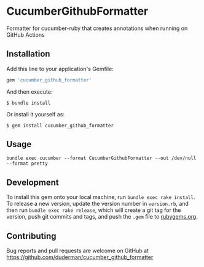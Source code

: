 # CucumberGithubFormatter

Formatter for cucumber-ruby that creates annotations when running on GitHub Actions

## Installation

Add this line to your application's Gemfile:

```ruby
gem 'cucumber_github_formatter'
```

And then execute:

    $ bundle install

Or install it yourself as:

    $ gem install cucumber_github_formatter

## Usage

`bundle exec cucumber --format CucumberGithubFormatter --out /dev/null --format pretty`

## Development

To install this gem onto your local machine, run `bundle exec rake install`. To release a new version, update the version number in `version.rb`, and then run `bundle exec rake release`, which will create a git tag for the version, push git commits and tags, and push the `.gem` file to [rubygems.org](https://rubygems.org).

## Contributing

Bug reports and pull requests are welcome on GitHub at https://github.com/duderman/cucumber_github_formatter
